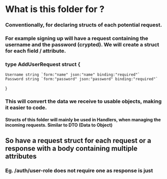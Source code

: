 # What is this folder for ? 
### Conventionally, for declaring structs of each potential request.
### For example signing up will have a request containing the username and the password (crypted). We will create a struct for each field / attribute.
### type AddUserRequest struct {
    Username string `form:"name" json:"name" binding:"required"`
    Password string `form:"password" json:"password" binding:"required"`
}

### This will convert the data we receive to usable objects, making it easier to code.
#### Structs of this folder will mainly be used in Handlers, when managing the incoming requests. Similar to DTO (Data to Object)

## So have a request struct for each request or a response with a body containing multiple attributes
### Eg. /auth/user-role does not require one as response is just 